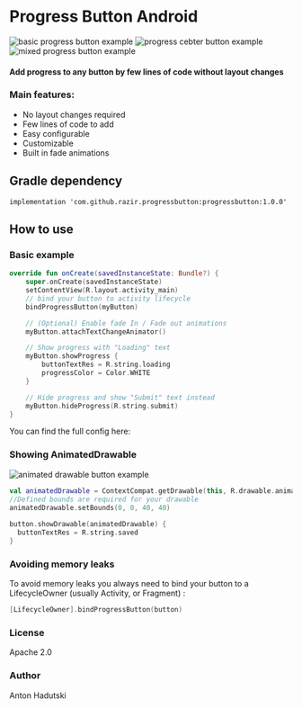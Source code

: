 # Progress Button Android

![basic progress button example](https://raw.githubusercontent.com/razir/ProgressButton/feature/release-1.0.0/gif/progress_default.gif) ![progress cebter button example](https://raw.githubusercontent.com/razir/ProgressButton/feature/release-1.0.0/gif/progress_center.gif)
![mixed progress button example](https://raw.githubusercontent.com/razir/ProgressButton/feature/release-1.0.0/gif/mixed.gif)  

#### Add progress to any button by few lines of code without layout changes

### Main features: 
  - No layout changes required
  - Few lines of code to add
  - Easy configurable
  - Customizable 
  - Built in fade animations

## Gradle dependency 

    implementation 'com.github.razir.progressbutton:progressbutton:1.0.0'

## How to use

### Basic example

```kotlin
override fun onCreate(savedInstanceState: Bundle?) {
    super.onCreate(savedInstanceState)
    setContentView(R.layout.activity_main)
    // bind your button to activity lifecycle
    bindProgressButton(myButton)

    // (Optional) Enable fade In / Fade out animations 
    myButton.attachTextChangeAnimator()

    // Show progress with "Loading" text
    myButton.showProgress {
        buttonTextRes = R.string.loading
        progressColor = Color.WHITE
    }

    // Hide progress and show "Submit" text instead
    myButton.hideProgress(R.string.submit)
}
```
You can find the full config here: 


### Showing AnimatedDrawable

![animated drawable button example](https://raw.githubusercontent.com/razir/ProgressButton/feature/release-1.0.0/gif/animated_drawable.gif)

```kotlin
val animatedDrawable = ContextCompat.getDrawable(this, R.drawable.animated_check)  
//Defined bounds are required for your drawable  
animatedDrawable.setBounds(0, 0, 40, 40)  
  
button.showDrawable(animatedDrawable) {  
  buttonTextRes = R.string.saved  
}
```

### Avoiding memory leaks
To avoid memory leaks you always need to bind your button to a LifecycleOwner (usually Activity, or Fragment) :

```kotlin
[LifecycleOwner].bindProgressButton(button)
```

### License 
Apache 2.0

### Author
Anton Hadutski
